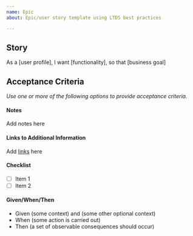 ```yaml
---
name: Epic
about: Epic/user story template using LTDS best practices

---
```


## Story
As a [user profile], I want [functionality], so that [business goal]

## Acceptance Criteria
_Use one or more of the following options to provide acceptance criteria._

#### Notes
Add notes here

#### Links to Additional Information
Add [links](https://www.emory.edu/) here

#### Checklist
- [ ] Item 1
- [ ] Item 2

#### Given/When/Then
* Given (some context) and (some other optional context)
* When (some action is carried out)
* Then (a set of observable consequences should occur)
